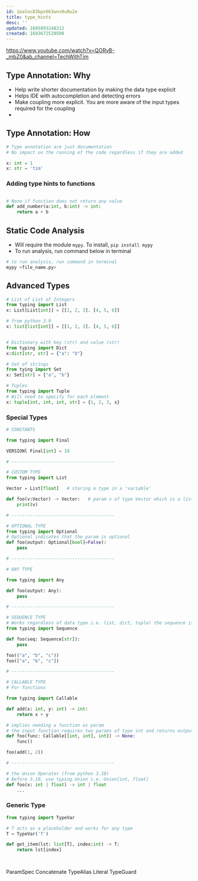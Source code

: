 ```yaml
---
id: 1ealoc83bpx663wnv0u0u2e
title: type_hints
desc: ''
updated: 1695093248312
created: 1693672520500
---
```


https://www.youtube.com/watch?v=QORvB-_mbZ0&ab_channel=TechWithTim

## Type Annotation: Why

- Help write shorter documentation by making the data type explicit
- Helps IDE with autocompletion and detecting errors
- Make coupling more explicit. You are more aware of the input types required for the coupling
- 

## Type Annotation: How

``` py
# Type annotation are just documentation
# No impact on the running of the code regardless if they are added

x: int = 1
x: str = 'tim'

```

### Adding type hints to functions

```py

# None if function does not return any value
def add_number(a:int, b:int) -> int:
    return a + b

```

## Static Code Analysis

- Will require the module `mypy`. To install, `pip install mypy`
- To run analysis, run command below in terminal
``` bash
# to run analysis, run command in terminal
mypy <file_name.py>
```

## Advanced Types

``` py
# List of List of Integers
from typing import List
x: List[List[int]] = [[1, 2, 3]. [4, 5, 6]]

# from python 3.9
x: list[list[int]] = [[1, 2, 3]. [4, 5, 6]]


# Dictionary with key (str) and value (str)
from typing import Dict
x:dict[str, str] = {"a": "b"}

# Set of strings
from tying import Set
x: Set[str] = {"a", "b"}

# Tuples
from typing import Tuple
# Will need to specify for each element
x: tuple[int, int, int, str] = {1, 2, 3, s}
```

### Special Types

```py
# CONSTANTS

from typing import Final

VERSIONl Final[int] = 10

# ---------------------------------------

# CUSTOM TYPE
from typing import List

Vector = List[float]   # storing a type in a 'variable'

def foo(v:Vector) -> Vector:   # param v of type Vector which is a list of floats
    print(v)

# ---------------------------------------

# OPTIONAL TYPE
from typing import Optional
# Optional indicates that the param is optional
def foo(output: Optional[bool]=False):
    pass

# ---------------------------------------

# ANY TYPE

from typing import Any

def foo(output: Any):
    pass    

# ---------------------------------------

# SEQUENCE TYPE
# Works regardless of data type i.e. list, dict, tuple) the sequence is stored in
from typing import Sequence

def foo(seq: Sequence[str]):
    pass

foo(("a", "b", "c"))
foo(["a", "b", "c"])

# ---------------------------------------

# CALLABLE TYPE
# For functions

from typing import Callable

def add(x: int, y: int) -> int:
    return x + y

# implies needing a function as param
# the input function requires two params of type int and returns output of type int
def foo(func: Callable[[int, int], int]) -> None:
    func()

foo(add(1, 2))

# ---------------------------------------

# the Union Operator (from python 3.10)
# Before 3.10, use typing.Union i.e. Union[int, float]
def foo(x: int | float) -> int | float
    ...
```

### Generic Type

``` py
from typing import TypeVar

# T acts as a placeholder and works for any type
T = TypeVar('T')

def get_item(lst: list[T], index:int) -> T:
    return lst[index]

    
```


ParamSpec
Concatenate
TypeAlias
Literal
TypeGuard